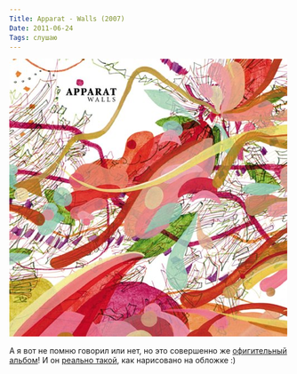 ```yaml
---
Title: Apparat - Walls (2007)
Date: 2011-06-24
Tags: слушаю
---
```


![apparat-walls.jpg](images/apparat-walls.jpg)

А я вот не помню говорил или нет, но это совершенно же [офигительный альбом](http://www.discogs.com/Apparat-Walls/release/946264)! И он [реально такой](http://www.youtube.com/watch?v=B5ex0erOlaM), как нарисовано на обложке :)